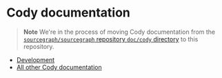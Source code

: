 # Cody documentation

> **Note**
> We're in the process of moving Cody documentation from the [`sourcegraph/sourcegraph` repository `doc/cody` directory](https://sourcegraph.com/github.com/sourcegraph/sourcegraph/-/tree/doc/cody) to this repository.

- [Development](dev/index.md)
- [All other Cody documentation](https://sourcegraph.com/docs/cody)
